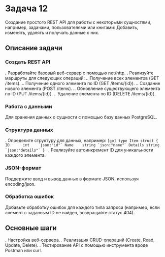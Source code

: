 # Задача 12

Cоздание простого REST API для работы с некоторыми сущностями, например, задачами, пользователями или книгами: Добавить, изменять, удалять и получать данные о них.

## Описание задачи

### Создать REST API

. Разработайте базовый веб-сервер с помощью net/http.
. Реализуйте маршруты для следующих операций:
.. Получение всех элементов (GET /items).
.. Получение одного элемента по ID (GET /items/{id}).
.. Создание нового элемента (POST /items).
.. Обновление существующего элемента по ID (PUT /items/{id}).
.. Удаление элемента по ID (DELETE /items/{id}).

### Работа с данными

Для хранения данных о сущности с помощью базу данных PostgreSQL.

### Структура данных

. Определите структуру для данных, например:
    ```[go]
    type Item struct {
        ID      int    `json:"id"`
        Name    string `json:"name"`
        Details string `json:"details"`
    }
    ```
. Реализуйте автоинкремент ID для уникальности каждого элемента.

### JSON-формат

Поддержите ввод и вывод данных в формате JSON, используя encoding/json.

### Обработка ошибок

Добавьте обработку ошибок для каждого типа запроса (например, если элемент с заданным ID не найден, возвращайте статус 404).

## Основные шаги

. Настройка веб-сервера.
. Реализация CRUD-операций (Create, Read, Update, Delete).
. Тестирование API с помощью инструмента вроде Postman или curl.
